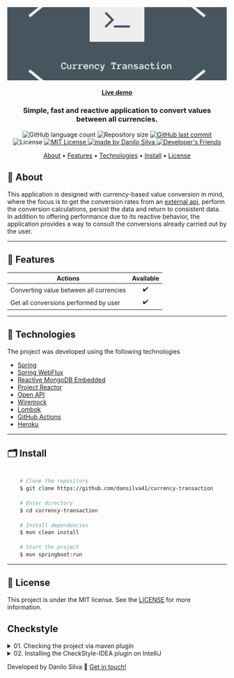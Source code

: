 <img align="center" src="docs/logo.png" alt="Currency Transaction">
    
<h4 align="center">
    <a href="https://rocketmusics.herokuapp.com/">Live demo</a>
</h4>

<h3 align="center">
    Simple, fast and reactive application to convert values between all currencies.
</h3>

<p align="center">
  <img alt="GitHub language count" src="https://img.shields.io/github/languages/count/dansilva41/currency-transaction?color=%2304D361">

  <img alt="Repository size" src="https://img.shields.io/github/repo-size/dansilva41/currency-transaction">

  <a href="https://github.com/dansilva41/currency-transaction/commits/main">
    <img alt="GitHub last commit" src="https://img.shields.io/github/last-commit/dansilva41/currency-transaction">
  </a>

   <img alt="License" src="https://img.shields.io/badge/license-MIT-brightgreen">
   <a href="https://github.com/dansilva41/currency-transaction/stargazers">
    <img alt="MIT License" src="https://img.shields.io/github/stars/dansilva41/currency-transaction?style=social">
  </a>

  <a href="https://dansilva41.github.io">
    <img alt="made by Danilo Silva" src="https://img.shields.io/badge/made%20by-Danilo%20Silva-blue">
  </a>

  <a href="https://developers-friends.gitbook.io/">
    <img alt="Developer's Friends" src="https://img.shields.io/badge/Blog-Developers%20Friends-orange">
    </a> 
</p>

<p align="center">
 <a href="#dizzy-about">About</a> •
 <a href="#mega-features">Features</a> • 
 <a href="#rocket-technologies">Technologies</a> •
 <a href="#install">Install</a> •
 <a href="#memo-license">License</a>

</p>

## :dizzy: About

This application is designed with currency-based value conversion in mind, where the focus is to get the conversion rates from an [external api](https://exchangeratesapi.io),
perform the conversion calculations, persist the data and return to consistent data.
In addition to offering performance due to its reactive behavior, the application provides a way to consult the conversions already carried out by the user.

---
## :mega: Features

|          Actions                                  |     Available       |
| --------------------------                        | :-----------------: |
| Converting value between all currencies           |         ✔️           |
| Get all conversions performed by user             |         ✔️           |

---

## :rocket: Technologies

The project was developed using the following technologies

- [Spring](https://spring.io/)
- [Spring WebFlux](https://docs.spring.io/spring-framework/docs/current/reference/html/web-reactive.html)
- [Reactive MongoDB Embedded](https://github.com/flapdoodle-oss/de.flapdoodle.embed.mongo)
- [Project Reactor](https://projectreactor.io/)
- [Open API](https://swagger.io/specification/)
- [Wiremock](http://wiremock.org/)
- [Lombok](https://projectlombok.org/)
- [GitHub Actions](https://github.com/features/actions)
- [Heroku](https://www.heroku.com/what)

---

## 🗂 Install

```bash

    # Clone the repository
    $ git clone https://github.com/dansilva41/currency-transaction

    # Enter directory
    $ cd currency-transaction

    # Install dependencies
    $ mvn clean install

    # Start the project
    $ mvn springboot:run
```

---

## :memo: License
This project is under the MIT license. See the [LICENSE](https://github.com/dansilva41/currency-transaction/blob/main/LICENSE) for more information.

## Checkstyle

<details>
    <summary>01. Checking the project via maven plugin</summary>

- To run the check in the project, just use this maven command in shell/console or run via IDEA.

```bash
    mvn checkstyle:check
```
- To generate a report from the analysis of code style violations, just use this maven command in shell/console or run via IDEA.

```bash
    mvn checkstyle:checkstyle
```
Report generated in **target/site/checkstyle.html**.

</details>

<details>
    <summary>02. Installing the CheckStyle-IDEA plugin on IntelliJ</summary>
    
We can use the CheckStyle-IDEA plugin to help formatting code in the IDE.
To configure it is very simple, first install the plugin via the link above or on IntelliJ at
**File > Settings > Plugins**.

![Install plugin Checkstyle IDEA](docs/checkstyle/install-plugin-checkstyle.png)

### 02. Configuring the CheckStyle-IDEA plugin

- After installation, we need to import the settings defined in the checkstyle.xml file into the CheckStyle-IDEA plugin.
  Navigate to **File > Settings > Tools > Checkstyle** and in **Configuration File** click **Add** (+ sign on the right), indicate the path of your checkstyle.xml and click next.

![Configure the Checkstyle IDEA - First](docs/checkstyle/configure-checkstyle-intellij-first.png)

- With the file imported, don't forget to leave it selected as **Active**.

![Configure the Checkstyle IDEA - Second](docs/checkstyle/configure-checkstyle-intellij-second.png)

- Now let's add the same checkstyle file to the IntelliJ settings itself, so when we use the default formatting shortcuts it will automatically look for Checkstyle Main.
  Within settings, go to **Editor > Code Style > Java** and import the file as shown in the image below:

![Set code style look checkstyle](docs/checkstyle/set-code-style-look-checkstyle.png)

- Once these settings are finished, the CheckStyle option will appear at the bottom of IntelliJ and when clicking, the screen below will appear.
  At this point, in Rules select the one you imported in the previous steps and run the verification.

- In Intellij IDEA, select the project, package(s) or class(es) and **Right click > Analyse > Inspect Code... > OK** then plugin will indicate the problems found.

</details>

Developed by Danilo Silva :wave: [Get in touch!](https://www.linkedin.com/in/danilosilvap/)